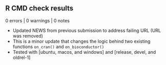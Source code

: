 ## R CMD check results

0 errors | 0 warnings | 0 notes

* Updated NEWS from previous submission to address failing URL (URL was removed)
* This is a minor update that changes the logic behind two existing functions `on_cran()` and `on_bioconductor()`
* Tested with [ubuntu, macos, and windows] and [release, devel, and oldrel-1]
